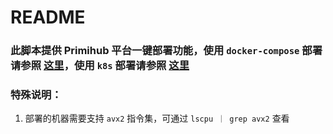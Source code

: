 # README

### 此脚本提供 Primihub 平台一键部署功能，使用 `docker-compose` 部署请参照 [这里](./docker-deploy/README.md)，使用 `k8s` 部署请参照 [这里](./k8s-deploy/README.md)

### 特殊说明：

1. 部署的机器需要支持 `avx2` 指令集，可通过 `lscpu ｜ grep avx2` 查看
